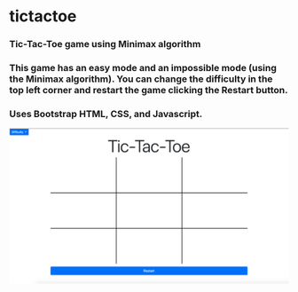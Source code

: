 # tictactoe
### Tic-Tac-Toe game using Minimax algorithm
### This game has an easy mode and an impossible mode (using the Minimax algorithm). You can change the difficulty in the top left corner and restart the game clicking the Restart button.
### Uses Bootstrap HTML, CSS, and Javascript. 

![Screenshot](tictactoe.png)
